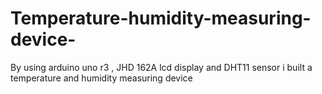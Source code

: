 # Temperature-humidity-measuring-device-
By using arduino uno r3 , JHD 162A lcd display and DHT11 sensor i built a temperature and humidity measuring  device 
